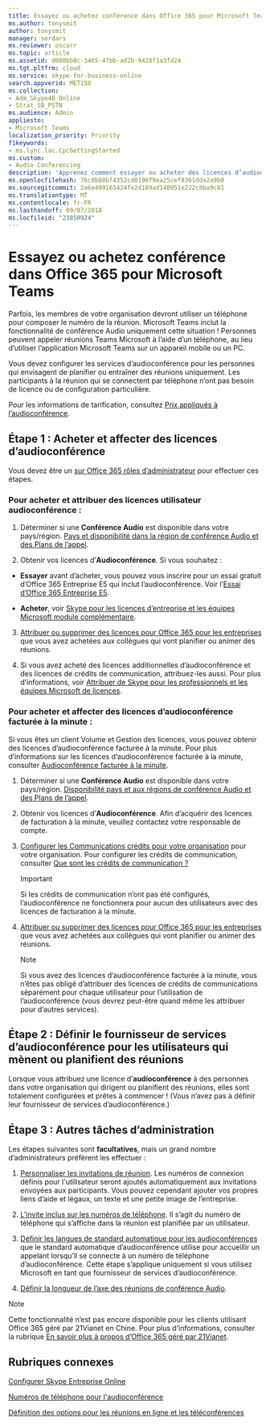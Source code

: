 ```yaml
---
title: Essayez ou achetez conférence dans Office 365 pour Microsoft Teams
ms.author: tonysmit
author: tonysmit
manager: serdars
ms.reviewer: oscarr
ms.topic: article
ms.assetid: d080bb8c-3465-47bb-ad2b-9428f1a3fd24
ms.tgt.pltfrm: cloud
ms.service: skype-for-business-online
search.appverid: MET150
ms.collection:
- Adm_Skype4B_Online
- Strat_SB_PSTN
ms.audience: Admin
appliesto:
- Microsoft Teams
localization_priority: Priority
f1keywords:
- ms.lync.lac.CpcGettingStarted
ms.custom:
- Audio Conferencing
description: 'Apprenez comment essayer ou acheter des licences d’audioconférence (conférence RTC) pour Office 365 afin de mettre en place des conférences téléphoniques auxquelles les gens peuvent se connecter. '
ms.openlocfilehash: 76c8b88bf4352cd0196f9ea25cef8361dda2a9b0
ms.sourcegitcommit: 2a6e499165424fe2d189ad140951e222c8ba9c81
ms.translationtype: MT
ms.contentlocale: fr-FR
ms.lasthandoff: 09/07/2018
ms.locfileid: "23850924"
---
```

# <a name="try-or-purchase-audio-conferencing-in-office-365-for-microsoft-teams"></a>Essayez ou achetez conférence dans Office 365 pour Microsoft Teams

Parfois, les membres de votre organisation devront utiliser un téléphone pour composer le numéro de la réunion. Microsoft Teams inclut la fonctionnalité de conférence Audio uniquement cette situation ! Personnes peuvent appeler réunions Teams Microsoft à l’aide d’un téléphone, au lieu d’utiliser l’application Microsoft Teams sur un appareil mobile ou un PC.

Vous devez configurer les services d’audioconférence pour les personnes qui envisagent de planifier ou entraîner des réunions uniquement. Les participants à la réunion qui se connectent par téléphone n’ont pas besoin de licence ou de configuration particulière.

Pour les informations de tarification, consultez [Prix appliqués à l’audioconférence](https://products.office.com/skype-for-business/audio-conferencing#Requirements).

## <a name="step-1-buy-and-assign-audio-conferencing-licenses"></a>Étape 1 : Acheter et affecter des licences d’audioconférence

Vous devez être un [sur Office 365 rôles d’administrateur](https://support.office.com/article/da585eea-f576-4f55-a1e0-87090b6aaa9d) pour effectuer ces étapes.

### <a name="to-buy-and-assign-user-audio-conferencing-licenses"></a>Pour acheter et attribuer des licences utilisateur audioconférence :

1. Déterminer si une **Conférence Audio** est disponible dans votre pays/région. [Pays et disponibilité dans la région de conférence Audio et des Plans de l’appel](country-and-region-availability-for-audio-conferencing-and-calling-plans/country-and-region-availability-for-audio-conferencing-and-calling-plans.md). 
    
2. Obtenir vos licences d’**Audioconférence**. Si vous souhaitez :

  - **Essayer** avant d’acheter, vous pouvez vous inscrire pour un essai gratuit d’Office 365 Entreprise E5 qui inclut l’audioconférence. Voir l’[Essai d’Office 365 Entreprise E5](https://portal.office.com/Signup?OfferId=101bde18-5ffb-4d79-a47b-f5b2c62525b3).

  - **Acheter**, voir [Skype pour les licences d’entreprise et les équipes Microsoft module complémentaire](/skypeforbusiness/skype-for-business-and-microsoft-teams-add-on-licensing/skype-for-business-and-microsoft-teams-add-on-licensing).

3. [Attribuer ou supprimer des licences pour Office 365 pour les entreprises](https://support.office.com/article//997596b5-4173-4627-b915-36abac6786dc) que vous avez achetées aux collègues qui vont planifier ou animer des réunions.

4. Si vous avez acheté des licences additionnelles d’audioconférence et des licences de crédits de communication, attribuez-les aussi. Pour plus d’informations, voir [Attribuer de Skype pour les professionnels et les équipes Microsoft de licences](/SkypeForBusiness/skype-for-business-and-microsoft-teams-add-on-licensing/assign-skype-for-business-and-microsoft-teams-licenses).

### <a name="to-buy-and-assign-pay-per-minute-audio-conferencing-licenses"></a>Pour acheter et affecter des licences d’audioconférence facturée à la minute :

Si vous êtes un client Volume et Gestion des licences, vous pouvez obtenir des licences d’audioconférence facturée à la minute. Pour plus d’informations sur les licences d’audioconférence facturée à la minute, consulter [Audioconférence facturée à la minute](audio-conferencing-pay-per-minute.md). 
  
1. Déterminer si une **Conférence Audio** est disponible dans votre pays/région. [Disponibilité pays et aux régions de conférence Audio et des Plans de l’appel](country-and-region-availability-for-audio-conferencing-and-calling-plans/country-and-region-availability-for-audio-conferencing-and-calling-plans.md). 
    
2. Obtenir vos licences d’**Audioconférence**. Afin d’acquérir des licences de facturation à la minute, veuillez contactez votre responsable de compte.
    
3. [Configurer les Communications crédits pour votre organisation](set-up-communications-credits-for-your-organization.md) pour votre organisation. Pour configurer les crédits de communication, consulter [Que sont les crédits de communication ?](what-are-communications-credits.md)
    
    > [!IMPORTANT]
    > Si les crédits de communication n’ont pas été configurés, l’audioconférence ne fonctionnera pour aucun des utilisateurs avec des licences de facturation à la minute.

4. [Attribuer ou supprimer des licences pour Office 365 pour les entreprises](https://support.office.com/article/997596b5-4173-4627-b915-36abac6786dc) que vous avez achetées aux collègues qui vont planifier ou animer des réunions.

    > [!NOTE]
    > Si vous avez des licences d’audioconférence facturée à la minute, vous n’êtes pas obligé d’attribuer des licences de crédits de communications séparément pour chaque utilisateur pour l’utilisation de l’audioconférence (vous devrez peut-être quand même les attribuer pour d’autres services).

## <a name="step-2-set-the-audio-conferencing-provider-for-people-who-lead-or-schedule-meetings"></a>Étape 2 : Définir le fournisseur de services d’audioconférence pour les utilisateurs qui mènent ou planifient des réunions

Lorsque vous attribuez une licence d’**audioconférence** à des personnes dans votre organisation qui dirigent ou planifient des réunions, elles sont totalement configurées et prêtes à commencer ! (Vous n’avez pas à définir leur fournisseur de services d’audioconférence.)

## <a name="step-3-other-admin-tasks"></a>Étape 3 : Autres tâches d’administration

Les étapes suivantes sont **facultatives**, mais un grand nombre d’administrateurs préfèrent les effectuer :

1. [Personnaliser les invitations de réunion](/skypeforbusiness/set-up-skype-for-business-online/customize-meeting-invitations). Les numéros de connexion définis pour l'utilisateur seront ajoutés automatiquement aux invitations envoyées aux participants. Vous pouvez cependant ajouter vos propres liens d’aide et légaux, un texte et une petite image de l’entreprise.

2. [L’invite inclus sur les numéros de téléphone](set-the-phone-numbers-included-on-invites-in-teams.md). Il s’agit du numéro de téléphone qui s’affiche dans la réunion est planifiée par un utilisateur.

3. [Définir les langues de standard automatique pour les audioconférences](set-auto-attendant-languages-for-audio-conferencing-in-teams.md) que le standard automatique d’audioconférence utilise pour accueillir un appelant lorsqu’il se connecte à un numéro de téléphone d’audioconférence. Cette étape s’applique uniquement si vous utilisez Microsoft en tant que fournisseur de services d’audioconférence.

4. [Définir la longueur de l’axe des réunions de conférence Audio](set-the-pin-length-for-audio-conferencing-meetings-in-teams.md).


> [!NOTE]
> Cette fonctionnalité n’est pas encore disponible pour les clients utilisant Office 365 géré par 21Vianet en Chine. Pour plus d’informations, consulter la rubrique [En savoir plus à propos d’Office 365 géré par 21Vianet](https://support.office.com/article/A8AB5061-3346-4DA0-BB7C-5260822B53AE).

## <a name="related-topics"></a>Rubriques connexes

[Configurer Skype Entreprise Online](/skypeforbusiness/set-up-skype-for-business-online/set-up-skype-for-business-online)

[Numéros de téléphone pour l'audioconférence](phone-numbers-for-audio-conferencing-in-teams.md)

[Définition des options pour les réunions en ligne et les téléconférences](https://support.office.com/article/DCD1CA39-0C1F-466C-9573-F04138FEF5E2)
